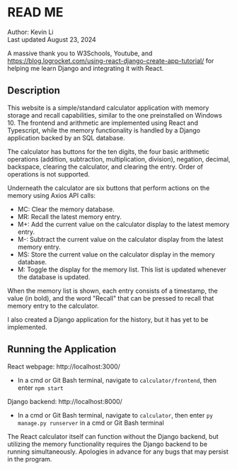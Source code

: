 # READ ME

Author: Kevin Li
<br />
Last updated August 23, 2024

A massive thank you to W3Schools, Youtube, and https://blog.logrocket.com/using-react-django-create-app-tutorial/ for helping me learn Django and integrating it with React.

## Description

This website is a simple/standard calculator application with memory storage and recall capabilities, similar to the one preinstalled on Windows 10. The frontend and arithmetic are implemented using React and Typescript, while the memory functionality is handled by a Django application backed by an SQL database.

The calculator has buttons for the ten digits, the four basic arithmetic operations (addition, subtraction, multiplication, division), negation, decimal, backspace, clearing the calculator, and clearing the entry. Order of operations is not supported.

Underneath the calculator are six buttons that perform actions on the memory using Axios API calls:
* MC: Clear the memory database.
* MR: Recall the latest memory entry.
* M+: Add the current value on the calculator display to the latest memory entry.
* M-: Subtract the current value on the calculator display from the latest memory entry.
* MS: Store the current value on the calculator display in the memory database.
* M: Toggle the display for the memory list. This list is updated whenever the database is updated.

When the memory list is shown, each entry consists of a timestamp, the value (in bold), and the word "Recall" that can be pressed to recall that memory entry to the calculator.

I also created a Django application for the history, but it has yet to be implemented.

## Running the Application

React webpage: http://localhost:3000/
* In a cmd or Git Bash terminal, navigate to `calculator/frontend`, then enter `npm start`

Django backend: http://localhost:8000/
* In a cmd or Git Bash terminal, navigate to `calculator`, then enter `py manage.py runserver` in a cmd or Git Bash terminal

The React calculator itself can function without the Django backend, but utilizing the memory functionality requires the Django backend to be running simultaneously. Apologies in advance for any bugs that may persist in the program.